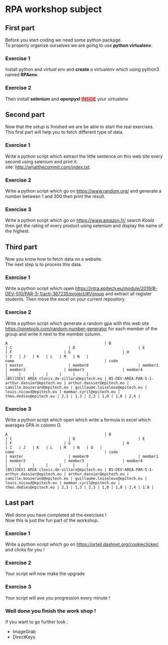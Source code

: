 # RPA workshop subject <br/>

## First part <br/>
Before you start coding we need some python package.<br/>
To properly organize ourselves we are going to use **python virtualenv**.

### Exercise 1 <br/>
Install python and *virtual env* and **create** a virtualenv which using python3 named **RPAenv**.

### Exercise 2<br/>
Then install **selenium** and **openpyxl** <ins><span style="color:red">**INSIDE**<span/></ins> your virtualenv<br/>

## Second part <br/>
Now that the setup is finished we are be able to start the real exercises.  
This first part will help you to fetch different type of data.

### Exercise 1 <br/>
Write a python script which extract the little sentence on this web site every second using selenium and print it.  
site: http://whatthecommit.com/index.txt.

### Exercise 2 <br/>
Write a python script which go on https://www.random.org/ and generate a number between 1 and 300 then print the result.

### Exercise 3 <br/>
Write a python script which go on https://www.amazon.fr/ search *Koala* then get the rating of every product using selenium and display the name of the highest.

## Third part <br/>
Now you know how to fetch data on a website.  
The next step is to process this data.

### Exercise 1 <br/>
Write a python script which open https://intra.epitech.eu/module/2019/B-DEV-510/PAR-5-1/acti-367235/project/#!/group and extract all register students.
Then move the excel on your current repository.

### Exercise 2 <br/>
Write a python script which generate a random gpa with this web site https://pinetools.com/random-number-generator for each member of the group and write it next to the member column.
```shell script
A                                           | B                                             | C                         | D                            | E                              | F                       | G                       | H                      | I   | J   | K   | L   | M   | N   |
name                                        | code                                          | master                    | member0                      | member1                        | member2                 | member3                 | member4                |     |     |     |     |     |     |
[B5][DEV] AREA clovis.de-villars@epitech.eu | B5-DEV-AREA-PAR-5-1-arthur.dassier@epitech.eu | arthur.dassier@epitech.eu | camille.bouzerand@epitech.eu | guillaume.loiseleux@epitech.eu | louis.nicaud@epitech.eu | mammar.cyril@epitech.eu | theo.dedieu@epitech.eu | 2,1 | 1,3 | 2,3 | 1,0 | 1,8 | 2,4 |
```
### Exercise 3 <br/>
Write a python script which open which write a formula in excel which averages GPA in colomn O.
```shell script
A                                           | B                                             | C                         | D                            | E                              | F                       | G                       | H                      | I   | J   | K   | L   | M   | N   | O   |
name                                        | code                                          | master                    | member0                      | member1                        | member2                 | member3                 | member4                |     |     |     |     |     |     |
[B5][DEV] AREA clovis.de-villars@epitech.eu | B5-DEV-AREA-PAR-5-1-arthur.dassier@epitech.eu | arthur.dassier@epitech.eu | camille.bouzerand@epitech.eu | guillaume.loiseleux@epitech.eu | louis.nicaud@epitech.eu | mammar.cyril@epitech.eu | theo.dedieu@epitech.eu | 2,1 | 1,3 | 2,3 | 1,0 | 1,8 | 2,4 | 1.8 |
```

## Last part <br/>
Well done you have completed all the exercises !  
Now this is just the fun part of the workshop.

### Exercise 1 <br/>
Write a python script which go on https://orteil.dashnet.org/cookieclicker/ and clicks for you !

### Exercise 2 <br/>
Your script will now make the upgrade

### Exercise 3 <br/>
Your script will ave you progression every minute !


### Well done you finish the work shop !<br/>
if you want to go further look :  
* ImageGrab
* DirectKeys 
